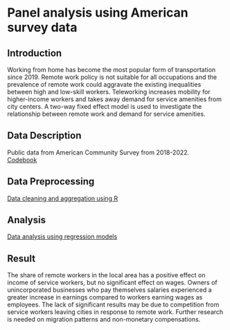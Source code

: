 # Panel analysis using American survey data

## Introduction
Working from home has become the most popular form of transportation since 2019. Remote work policy is not suitable for all occupations and the prevalence of remote work could aggravate the existing inequalities between high and low-skill workers. Teleworking increases mobility for higher-income workers and takes away demand for service amenities from city centers. A two-way fixed effect model is used to investigate the relationship between remote work and demand for service amenities. 

## Data Description 
Public data from American Community Survey from 2018-2022. <br>
[Codebook](https://github.com/dd5124/panel-analysis-using-survey-data/blob/main/codebook.txt)

## Data Preprocessing
[Data cleaning and aggregation using R](https://github.com/dd5124/panel-analysis-using-survey-data/blob/main/clean_data.Rmd)

## Analysis
[Data analysis using regression models](https://github.com/dd5124/panel-analysis-using-survey-data)

## Result
The share of remote workers in the local area has a positive effect on income of service workers, but no significant effect on wages. Owners of unincorporated businesses who pay themselves salaries experienced a greater increase in earnings compared to workers earning wages as employees. The lack of significant results may be due to competition from service workers leaving cities in response to remote work. Further research is needed on migration patterns and non-monetary compensations.
